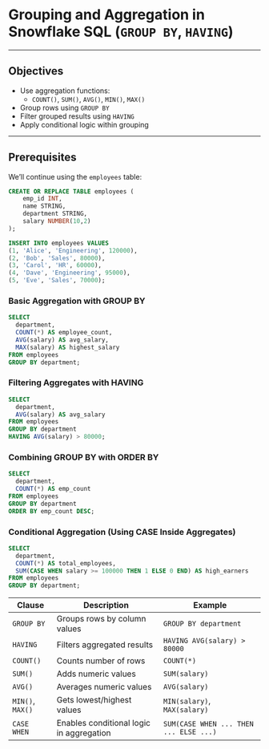 # Grouping and Aggregation in Snowflake SQL (`GROUP BY`, `HAVING`)

---

##  Objectives

- Use aggregation functions:
  - `COUNT()`, `SUM()`, `AVG()`, `MIN()`, `MAX()`
- Group rows using `GROUP BY`
- Filter grouped results using `HAVING`
- Apply conditional logic within grouping

---

##  Prerequisites

We’ll continue using the `employees` table:

```sql
CREATE OR REPLACE TABLE employees (
    emp_id INT,
    name STRING,
    department STRING,
    salary NUMBER(10,2)
);

INSERT INTO employees VALUES
(1, 'Alice', 'Engineering', 120000),
(2, 'Bob', 'Sales', 80000),
(3, 'Carol', 'HR', 60000),
(4, 'Dave', 'Engineering', 95000),
(5, 'Eve', 'Sales', 70000);
```

### Basic Aggregation with GROUP BY

```sql
SELECT
  department,
  COUNT(*) AS employee_count,
  AVG(salary) AS avg_salary,
  MAX(salary) AS highest_salary
FROM employees
GROUP BY department;
```

### Filtering Aggregates with HAVING

```sql
SELECT
  department,
  AVG(salary) AS avg_salary
FROM employees
GROUP BY department
HAVING AVG(salary) > 80000;
```

### Combining GROUP BY with ORDER BY

```sql
SELECT
  department,
  COUNT(*) AS emp_count
FROM employees
GROUP BY department
ORDER BY emp_count DESC;
```

### Conditional Aggregation (Using CASE Inside Aggregates)

```sql
SELECT
  department,
  COUNT(*) AS total_employees,
  SUM(CASE WHEN salary >= 100000 THEN 1 ELSE 0 END) AS high_earners
FROM employees
GROUP BY department;
```


| Clause           | Description                              | Example                                |
| ---------------- | ---------------------------------------- | -------------------------------------- |
| `GROUP BY`       | Groups rows by column values             | `GROUP BY department`                  |
| `HAVING`         | Filters aggregated results               | `HAVING AVG(salary) > 80000`           |
| `COUNT()`        | Counts number of rows                    | `COUNT(*)`                             |
| `SUM()`          | Adds numeric values                      | `SUM(salary)`                          |
| `AVG()`          | Averages numeric values                  | `AVG(salary)`                          |
| `MIN()`, `MAX()` | Gets lowest/highest values               | `MIN(salary)`, `MAX(salary)`           |
| `CASE WHEN`      | Enables conditional logic in aggregation | `SUM(CASE WHEN ... THEN ... ELSE ...)` |




